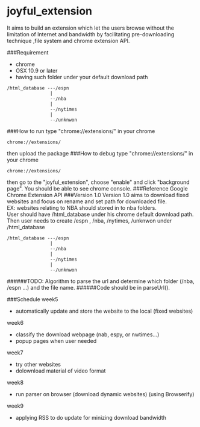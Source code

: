 # joyful_extension
It aims to build an extension which let the users browse without the limitation of Internet and bandwidth by facilitating pre-downloading technique ,file system and chrome extension API.

###Requirement
* chrome <br>
* OSX 10.9 or later
* having such folder under your default download path
```
/html_database ---/espn
                |
                --/nba
                |
                --/nytimes
                |
                --/unknwon
```     
###How to run
type "chrome://extensions/" in your chrome
```
chrome://extensions/
```
then upload the package
###How to debug
type "chrome://extensions/" in your chrome
```
chrome://extensions/
```
then go to the "joyful_extension", choose "enable" and click "background page".
You should be able to see chrome console.
###Reference
Google Chrome Extension API
###Version 1.0
Version 1.0 aims to download fixed websites and focus on rename and set path for downloaded file.<br>
EX: websites relating to NBA should stored in to nba folders.<br>
User should have /html_database under his chrome default download path.<br>
Then user needs to create /espn , /nba, /nytimes, /unknwon under /html_database
```
/html_database ---/espn
                |
                --/nba
                |
                --/nytimes
                |
                --/unknwon
```              
######TODO: Algorithm to parse the url and determine which folder (/nba, /espn ...) and the file name. 
######Code should be in parseUrl().

###Schedule
week5
- automatically update and store the website to the local (fixed websites) 

week6
- classify the download webpage (nab, espy, or nwtimes…)
- popup pages when user needed

week7
- try other websites
- dolownload material of video format

week8
- run parser on browser (download dynamic websites) (using Browserify)

week9
- applying RSS to do update for minizing download bandwidth
